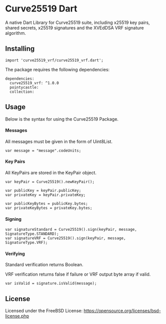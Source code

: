# Curve25519 Dart
A native Dart Library for Curve25519 suite, including x25519 key pairs, shared secrets, x25519 signatures and the XVEdDSA VRF signature algorithm.

## Installing

```
import 'curve25519_vrf/curve25519_vrf.dart';
```

The package requires the following dependencies:
```$xslt
dependencies:
  curve25519_vrf: ^1.0.0
  pointycastle:
  collection:
```

## Usage

Below is the syntax for using the Curve25519 Package.

#### Messages

All messages must be given in the form of Uint8List.
```
var message = "message".codeUnits;
```

#### Key Pairs
All KeyPairs are stored in the KeyPair object.

```$xslt
var keyPair = Curve25519().newKeyPair();

var publicKey = keyPair.publicKey;
var privateKey = keyPair.privateKey;

var publicKeyBytes = publicKey.bytes;
var privateKeyBytes = privateKey.bytes;
```

#### Signing
```$xslt
var signatureStandard = Curve25519().sign(keyPair, message, SignatureType.STANDARD);
var signatureVRF = Curve25519().sign(keyPair, message, SignatureType.VRF);
```

#### Verifying
Standard verification returns Boolean.

VRF verification returns false if failure or VRF output byte array if valid.

```$xslt
var isValid = signature.isValid(message);
```

## License

Licensed under the FreeBSD License: https://opensource.org/licenses/bsd-license.php